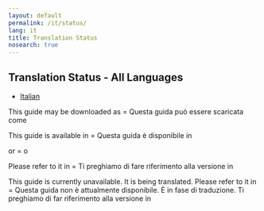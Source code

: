 ```yaml
---
layout: default
permalink: /it/status/
lang: it
title: Translation Status
nosearch: true
---
```


## Translation Status - All Languages

- [Italian]({{site.baseurl}}/it/status/)

This guide may be downloaded as = Questa guida può essere scaricata come

This guide is available in  = Questa guida è disponibile in 

or = o  

Please refer to it in = Ti preghiamo di fare riferimento alla versione in 

This guide is currently unavailable. It is being translated. Please refer to it in = Questa guida non è attualmente disponibile. È in fase di traduzione. Ti preghiamo di far riferimento alla versione in 
